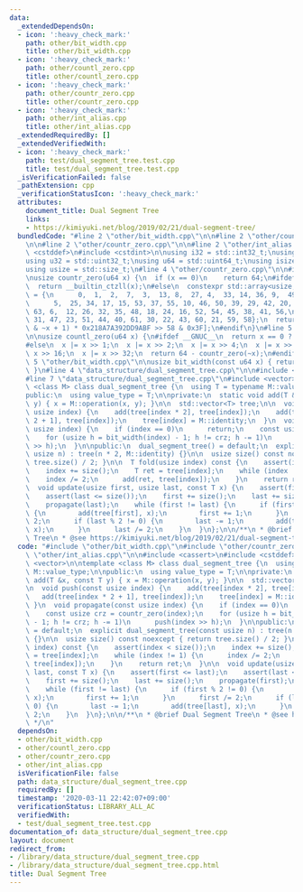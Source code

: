 ```yaml
---
data:
  _extendedDependsOn:
  - icon: ':heavy_check_mark:'
    path: other/bit_width.cpp
    title: other/bit_width.cpp
  - icon: ':heavy_check_mark:'
    path: other/countl_zero.cpp
    title: other/countl_zero.cpp
  - icon: ':heavy_check_mark:'
    path: other/countr_zero.cpp
    title: other/countr_zero.cpp
  - icon: ':heavy_check_mark:'
    path: other/int_alias.cpp
    title: other/int_alias.cpp
  _extendedRequiredBy: []
  _extendedVerifiedWith:
  - icon: ':heavy_check_mark:'
    path: test/dual_segment_tree.test.cpp
    title: test/dual_segment_tree.test.cpp
  _isVerificationFailed: false
  _pathExtension: cpp
  _verificationStatusIcon: ':heavy_check_mark:'
  attributes:
    document_title: Dual Segment Tree
    links:
    - https://kimiyuki.net/blog/2019/02/21/dual-segment-tree/
  bundledCode: "#line 2 \"other/bit_width.cpp\"\n\n#line 2 \"other/countl_zero.cpp\"\
    \n\n#line 2 \"other/countr_zero.cpp\"\n\n#line 2 \"other/int_alias.cpp\"\n\n#include\
    \ <cstddef>\n#include <cstdint>\n\nusing i32 = std::int32_t;\nusing i64 = std::int64_t;\n\
    using u32 = std::uint32_t;\nusing u64 = std::uint64_t;\nusing isize = std::ptrdiff_t;\n\
    using usize = std::size_t;\n#line 4 \"other/countr_zero.cpp\"\n\n#include <array>\n\
    \nusize countr_zero(u64 x) {\n  if (x == 0)\n    return 64;\n#ifdef __GNUC__\n\
    \  return __builtin_ctzll(x);\n#else\n  constexpr std::array<usize, 64> table\
    \ = {\n      0,  1,  2,  7,  3,  13, 8,  27, 4,  33, 14, 36, 9,  49, 28, 19,\n\
    \      5,  25, 34, 17, 15, 53, 37, 55, 10, 46, 50, 39, 29, 42, 20, 57,\n     \
    \ 63, 6,  12, 26, 32, 35, 48, 18, 24, 16, 52, 54, 45, 38, 41, 56,\n      62, 11,\
    \ 31, 47, 23, 51, 44, 40, 61, 30, 22, 43, 60, 21, 59, 58};\n  return table[(x\
    \ & ~x + 1) * 0x218A7A392DD9ABF >> 58 & 0x3F];\n#endif\n}\n#line 5 \"other/countl_zero.cpp\"\
    \n\nusize countl_zero(u64 x) {\n#ifdef __GNUC__\n  return x == 0 ? 64 : __builtin_clzll(x);\n\
    #else\n  x |= x >> 1;\n  x |= x >> 2;\n  x |= x >> 4;\n  x |= x >> 8;\n  x |=\
    \ x >> 16;\n  x |= x >> 32;\n  return 64 - countr_zero(~x);\n#endif\n}\n#line\
    \ 5 \"other/bit_width.cpp\"\n\nusize bit_width(const u64 x) { return 64 - countl_zero(x);\
    \ }\n#line 4 \"data_structure/dual_segment_tree.cpp\"\n\n#include <cassert>\n\
    #line 7 \"data_structure/dual_segment_tree.cpp\"\n#include <vector>\n\ntemplate\
    \ <class M> class dual_segment_tree {\n  using T = typename M::value_type;\n\n\
    public:\n  using value_type = T;\n\nprivate:\n  static void add(T &x, const T\
    \ y) { x = M::operation(x, y); }\n\n  std::vector<T> tree;\n\n  void push(const\
    \ usize index) {\n    add(tree[index * 2], tree[index]);\n    add(tree[index *\
    \ 2 + 1], tree[index]);\n    tree[index] = M::identity;\n  }\n  void propagate(const\
    \ usize index) {\n    if (index == 0)\n      return;\n    const usize crz = countr_zero(index);\n\
    \    for (usize h = bit_width(index) - 1; h != crz; h -= 1)\n      push(index\
    \ >> h);\n  }\n\npublic:\n  dual_segment_tree() = default;\n  explicit dual_segment_tree(const\
    \ usize n) : tree(n * 2, M::identity) {}\n\n  usize size() const noexcept { return\
    \ tree.size() / 2; }\n\n  T fold(usize index) const {\n    assert(index < size());\n\
    \    index += size();\n    T ret = tree[index];\n    while (index != 1) {\n  \
    \    index /= 2;\n      add(ret, tree[index]);\n    }\n    return ret;\n  }\n\n\
    \  void update(usize first, usize last, const T x) {\n    assert(first <= last);\n\
    \    assert(last <= size());\n    first += size();\n    last += size();\n    propagate(first);\n\
    \    propagate(last);\n    while (first != last) {\n      if (first % 2 != 0)\
    \ {\n        add(tree[first], x);\n        first += 1;\n      }\n      first /=\
    \ 2;\n      if (last % 2 != 0) {\n        last -= 1;\n        add(tree[last],\
    \ x);\n      }\n      last /= 2;\n    }\n  }\n};\n\n/**\n * @brief Dual Segment\
    \ Tree\n * @see https://kimiyuki.net/blog/2019/02/21/dual-segment-tree/\n */\n"
  code: "#include \"other/bit_width.cpp\"\n#include \"other/countr_zero.cpp\"\n#include\
    \ \"other/int_alias.cpp\"\n\n#include <cassert>\n#include <cstddef>\n#include\
    \ <vector>\n\ntemplate <class M> class dual_segment_tree {\n  using T = typename\
    \ M::value_type;\n\npublic:\n  using value_type = T;\n\nprivate:\n  static void\
    \ add(T &x, const T y) { x = M::operation(x, y); }\n\n  std::vector<T> tree;\n\
    \n  void push(const usize index) {\n    add(tree[index * 2], tree[index]);\n \
    \   add(tree[index * 2 + 1], tree[index]);\n    tree[index] = M::identity;\n \
    \ }\n  void propagate(const usize index) {\n    if (index == 0)\n      return;\n\
    \    const usize crz = countr_zero(index);\n    for (usize h = bit_width(index)\
    \ - 1; h != crz; h -= 1)\n      push(index >> h);\n  }\n\npublic:\n  dual_segment_tree()\
    \ = default;\n  explicit dual_segment_tree(const usize n) : tree(n * 2, M::identity)\
    \ {}\n\n  usize size() const noexcept { return tree.size() / 2; }\n\n  T fold(usize\
    \ index) const {\n    assert(index < size());\n    index += size();\n    T ret\
    \ = tree[index];\n    while (index != 1) {\n      index /= 2;\n      add(ret,\
    \ tree[index]);\n    }\n    return ret;\n  }\n\n  void update(usize first, usize\
    \ last, const T x) {\n    assert(first <= last);\n    assert(last <= size());\n\
    \    first += size();\n    last += size();\n    propagate(first);\n    propagate(last);\n\
    \    while (first != last) {\n      if (first % 2 != 0) {\n        add(tree[first],\
    \ x);\n        first += 1;\n      }\n      first /= 2;\n      if (last % 2 !=\
    \ 0) {\n        last -= 1;\n        add(tree[last], x);\n      }\n      last /=\
    \ 2;\n    }\n  }\n};\n\n/**\n * @brief Dual Segment Tree\n * @see https://kimiyuki.net/blog/2019/02/21/dual-segment-tree/\n\
    \ */\n"
  dependsOn:
  - other/bit_width.cpp
  - other/countl_zero.cpp
  - other/countr_zero.cpp
  - other/int_alias.cpp
  isVerificationFile: false
  path: data_structure/dual_segment_tree.cpp
  requiredBy: []
  timestamp: '2020-03-11 22:42:07+09:00'
  verificationStatus: LIBRARY_ALL_AC
  verifiedWith:
  - test/dual_segment_tree.test.cpp
documentation_of: data_structure/dual_segment_tree.cpp
layout: document
redirect_from:
- /library/data_structure/dual_segment_tree.cpp
- /library/data_structure/dual_segment_tree.cpp.html
title: Dual Segment Tree
---
```

